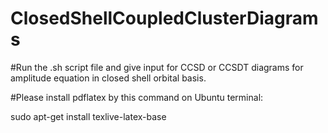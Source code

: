 # ClosedShellCoupledClusterDiagrams

#Run the .sh script file and give input for CCSD or CCSDT diagrams for amplitude equation in closed shell orbital basis. 

#Please install pdflatex by this command on Ubuntu terminal:

sudo apt-get install texlive-latex-base
